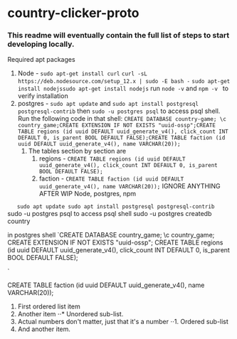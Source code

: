 # country-clicker-proto
### This readme will eventually contain the full list of steps to start developing locally.
Required apt packages 

1. Node - `sudo apt-get install curl`
`curl -sL https://deb.nodesource.com/setup_12.x | sudo -E bash -`
`sudo apt-get install nodejssudo apt-get install nodejs`
run `node -v` and `npm -v ` to verify installation
2. postgres - `sudo apt update` and `sudo apt install postgresql postgresql-contrib` then
`sudo -u postgres psql` to access psql shell.  Run the following code in that shell:
`CREATE DATABASE country-game; \c country_game;CREATE EXTENSION IF NOT EXISTS "uuid-ossp";CREATE TABLE regions (id uuid DEFAULT uuid_generate_v4(), click_count INT DEFAULT 0, is_parent BOOL DEFAULT FALSE);CREATE TABLE faction (id uuid DEFAULT uuid_generate_v4(), name VARCHAR(20));`    
    1. The tables section by section are  
        1. regions - `CREATE TABLE regions (id uuid DEFAULT uuid_generate_v4(), click_count INT DEFAULT 0, is_parent BOOL DEFAULT FALSE);`
        2. faction - `CREATE TABLE faction (id uuid DEFAULT uuid_generate_v4(), name VARCHAR(20));`
IGNORE ANYTHING AFTER WIP
Node, postgres, npm 



`    sudo apt update
    sudo apt install postgresql postgresql-contrib
`   
sudo -u postgres psql to access psql shell
 sudo -u postgres createdb country
 
 in postgres shell
 `CREATE DATABASE country_game;
 \c country_game;
 CREATE EXTENSION IF NOT EXISTS "uuid-ossp";
CREATE TABLE regions (id uuid DEFAULT uuid_generate_v4(), click_count INT DEFAULT 0, is_parent BOOL DEFAULT FALSE); 

\`

CREATE TABLE faction (id uuid DEFAULT uuid_generate_v4(), name VARCHAR(20));
1. First ordered list item
2. Another item
⋅⋅* Unordered sub-list. 
1. Actual numbers don't matter, just that it's a number
⋅⋅1. Ordered sub-list
4. And another item.

